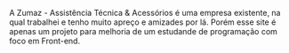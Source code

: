A Zumaz - Assistência Técnica & Acessórios é uma empresa existente, na qual trabalhei e tenho muito apreço e amizades por lá. 
Porém esse site é apenas um projeto para melhoria de um estudande de programação com foco em Front-end. 
